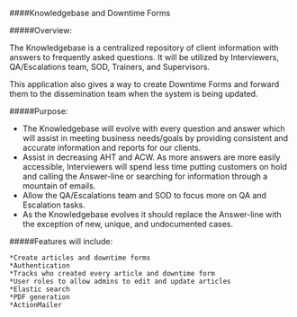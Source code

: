####Knowledgebase and Downtime Forms

#####Overview:

The Knowledgebase is a centralized repository of client information with answers to frequently asked questions.  It will be utilized by Interviewers, QA/Escalations team, SOD, Trainers, and Supervisors.

This application also gives a way to create Downtime Forms and forward them to the dissemination team when the system is being updated.

#####Purpose:

  - The Knowledgebase will evolve with every question and answer which will assist in meeting business needs/goals by providing consistent and accurate information and reports for our clients.
  - Assist in decreasing AHT and ACW. As more answers are more easily accessible, Interviewers will spend less time putting customers on hold and calling the Answer-line or searching for information through a mountain of emails.
  - Allow the QA/Escalations team and SOD to focus more on QA and Escalation tasks.
  - As the Knowledgebase evolves it should replace the Answer-line with the exception of new, unique, and undocumented cases.


#####Features will include:

    *Create articles and downtime forms
    *Authentication
    *Tracks who created every article and downtime form
    *User roles to allow admins to edit and update articles
    *Elastic search
    *PDF generation
    *ActionMailer